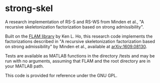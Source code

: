 # strong-skel
A research implementation of RS-S and RS-WS from Minden et al., "A recursive skeletonization factorization based on strong admissibility".

Built on the [FLAM library](https://github.com/klho/FLAM/) by Ken L. Ho, this research code implements the factorizations described in "A recursive skeletonization factorization based on strong admissibility" by Minden et al., available at [arXiv:1609.08130](https://arxiv.org/abs/1609.08130).

Tests are available as MATLAB functions in the directory /tests and may be run with no arguments, assuming that FLAM and the root directory are in your MATLAB path.

This code is provided for reference under the GNU GPL.
